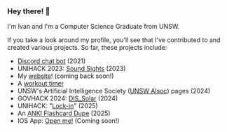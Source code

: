 ### Hey there! 👋

I'm Ivan and I'm a Computer Science Graduate from UNSW.

If you take a look around my profile, you'll see that I've contributed to and created various projects. So far, these projects include:
- [Discord chat bot](https://github.com/iFangg/discord_bot) (2021)
- UNIHACK 2023: [Sound Sights](https://github.com/dylanwz/SoundSights) (2023)
- My [website](http://ivan-fang.com)! (coming back soon!)
- A [workout timer](https://github.com/iFangg/W.timer)
- UNSW's Artificial Intelligence Society ([UNSW AIsoc](https://github.com/AISoc-UNSW)) pages (2024)
- GOVHACK 2024: [DIS_Solar](https://github.com/iFangg/govhack-2024) (2024)
- UNIHACK: "[Lock-in](https://devpost.com/software/lock-in-q1gm83)" (2025)
- An [ANKI Flashcard Dupe](https://github.com/iFangg/dylANKI) (2025)
- IOS App: [Open me!](#) (Coming soon!)

<!---
<p align="center">
  <a href="https://app.daily.dev/ifang">
    <img src="https://api.daily.dev/devcards/753b727bdde64b94977563c47bbb4073.png?r=gdm" width="400" alt="Ivan Fang's Dev Card"/>
  </a>
</p>
-->



<!--
**iFangg/iFangg** is a ✨ _special_ ✨ repository because its `README.md` (this file) appears on your GitHub profile.

Here are some ideas to get you started:

- 🔭 I’m currently working on ...
- 🌱 I’m currently learning ...
- 👯 I’m looking to collaborate on ...
- 🤔 I’m looking for help with ...
- 💬 Ask me about ...
- 📫 How to reach me: ...
- 😄 Pronouns: ...
- ⚡ Fun fact: ...
-->
